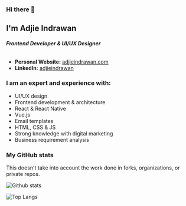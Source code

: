 ### Hi there 👋

## I'm Adjie Indrawan

###### ***Frontend Developer & UI/UX Designer***

* **Personal Website:** [adjieindrawan.com](https://adjieindrawan.com/)
* **LinkedIn:** [adjieindrawan](https://www.linkedin.com/in/adjieindrawan/)


### I am an expert and experience with:

* UI/UX design  
* Frontend development & architecture  
* React & React Native  
* Vue.js  
* Email templates  
* HTML, CSS & JS  
* Strong knowledge with digital marketing  
* Business requirement analysis

### My GitHub stats
This doesn't take into account the work done in forks, organizations, or private repos.

![Github stats](https://github-readme-stats.vercel.app/api?username=adjieindrawan&show_icons=true)


![Top Langs](https://github-readme-stats.vercel.app/api/top-langs/?username=adjieindrawan)

